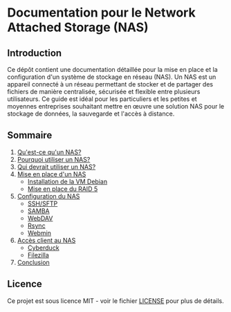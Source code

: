 # Documentation pour le Network Attached Storage (NAS)

## Introduction
Ce dépôt contient une documentation détaillée pour la mise en place et la configuration d'un système de stockage en réseau (NAS). Un NAS est un appareil connecté à un réseau permettant de stocker et de partager des fichiers de manière centralisée, sécurisée et flexible entre plusieurs utilisateurs. Ce guide est idéal pour les particuliers et les petites et moyennes entreprises souhaitant mettre en œuvre une solution NAS pour le stockage de données, la sauvegarde et l'accès à distance.

## Sommaire
1. [Qu'est-ce qu'un NAS?](#qu-est-ce-qu-un-nas)
2. [Pourquoi utiliser un NAS?](#pourquoi-utiliser-un-nas)
3. [Qui devrait utiliser un NAS?](#qui-devrait-utiliser-un-nas)
4. [Mise en place d'un NAS](#mise-en-place-d-un-nas)
   - [Installation de la VM Debian](#installation-de-la-vm-debian)
   - [Mise en place du RAID 5](#mise-en-place-du-raid-5)
5. [Configuration du NAS](#configuration-du-nas)
   - [SSH/SFTP](#sshsftp)
   - [SAMBA](#samba)
   - [WebDAV](#webdav)
   - [Rsync](#rsync)
   - [Webmin](#webmin)
6. [Accès client au NAS](#accès-client-au-nas)
   - [Cyberduck](#cyberduck)
   - [Filezilla](#filezilla)
7. [Conclusion](#conclusion)

## Licence
Ce projet est sous licence MIT - voir le fichier [LICENSE](LICENSE) pour plus de détails.
